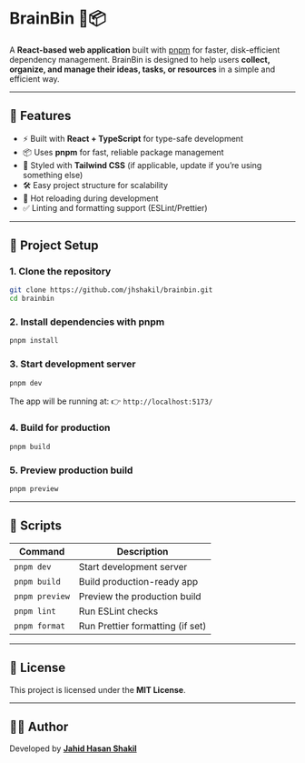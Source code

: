 # BrainBin 🧠📦

A **React-based web application** built with [pnpm](https://pnpm.io/) for faster, disk-efficient dependency management.
BrainBin is designed to help users **collect, organize, and manage their ideas, tasks, or resources** in a simple and efficient way.

---

## 🚀 Features

- ⚡ Built with **React + TypeScript** for type-safe development
- 📦 Uses **pnpm** for fast, reliable package management
- 🎨 Styled with **Tailwind CSS** (if applicable, update if you’re using something else)
- 🛠 Easy project structure for scalability
- 🔄 Hot reloading during development
- ✅ Linting and formatting support (ESLint/Prettier)

---

## 📂 Project Setup

### 1. Clone the repository

```bash
git clone https://github.com/jhshakil/brainbin.git
cd brainbin
```

### 2. Install dependencies with pnpm

```bash
pnpm install
```

### 3. Start development server

```bash
pnpm dev
```

The app will be running at:
👉 `http://localhost:5173/`

### 4. Build for production

```bash
pnpm build
```

### 5. Preview production build

```bash
pnpm preview
```

---

## 📖 Scripts

| Command        | Description                      |
| -------------- | -------------------------------- |
| `pnpm dev`     | Start development server         |
| `pnpm build`   | Build production-ready app       |
| `pnpm preview` | Preview the production build     |
| `pnpm lint`    | Run ESLint checks                |
| `pnpm format`  | Run Prettier formatting (if set) |

---

## 📝 License

This project is licensed under the **MIT License**.

---

## 👨‍💻 Author

Developed by **[Jahid Hasan Shakil](https://github.com/jhshakil)**
